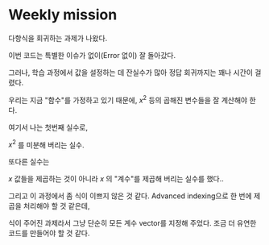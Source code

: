 # Weekly mission

다항식을 회귀하는 과제가 나왔다.

이번 코드는 특별한 이슈가 없이(Error 없이) 잘 돌아갔다.

그러나, 학습 과정에서 값을 설정하는 데 잔실수가 많아 정답 회귀까지는 꽤나 시간이 걸렸다.

우리는 지금 "함수"를 가정하고 있기 때문에, $x^2$ 등의 곱해진 변수들을 잘 계산해야 한다.

여기서 나는 첫번째 실수로,

$x^2$ 를 미분해 버리는 실수.

또다른 실수는

$x$ 값들을 제곱하는 것이 아니라 $x$ 의 "계수"를 제곱해 버리는 실수를 했다..

그리고 이 과정에서 좀 식이 이쁘지 않은 것 같다. Advanced indexing으로 한 번에 제곱을 처리해야 할 것 같은데,

식이 주어진 과제라서 그냥 단순히 모든 계수 vector를 지정해 주었다. 조금 더 유연한 코드를 만들어야 할 것 같다.

